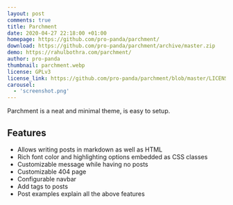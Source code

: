 ```yaml
---
layout: post
comments: true
title: Parchment
date: 2020-04-27 22:18:00 +01:00
homepage: https://github.com/pro-panda/parchment/
download: https://github.com/pro-panda/parchment/archive/master.zip
demo: https://rahulbothra.com/parchment/
author: pro-panda
thumbnail: parchment.webp
license: GPLv3
license_link: https://github.com/pro-panda/parchment/blob/master/LICENSE
carousel:
  - 'screenshot.png'
---
```


Parchment is a neat and minimal theme, is easy to setup.

## Features

* Allows writing posts in markdown as well as HTML
* Rich font color and highlighting options embedded as CSS classes
* Customizable message while having no posts
* Customizable 404 page
* Configurable navbar
* Add tags to posts
* Post examples explain all the above features
